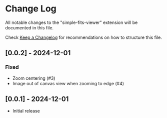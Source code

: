 # Change Log

All notable changes to the "simple-fits-viewer" extension will be documented in this file.

Check [Keep a Changelog](http://keepachangelog.com/) for recommendations on how to structure this file.

## [0.0.2] - 2024-12-01

### Fixed

- Zoom centering (#3)
- Image out of canvas view when zooming to edge (#4)

## [0.0.1] - 2024-12-01

- Initial release